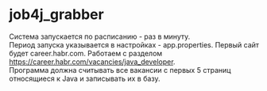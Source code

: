 # job4j_grabber
Система запускается по расписанию - раз в минуту.  
Период запуска указывается в настройках - app.properties.
Первый сайт будет career.habr.com.
Работаем с разделом https://career.habr.com/vacancies/java_developer.  
Программа должна считывать все вакансии c первых 5 страниц относящиеся к Java и записывать их в базу.
